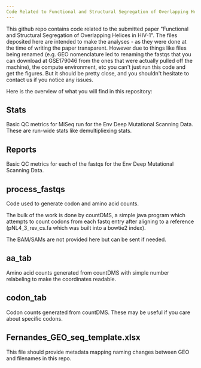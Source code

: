 ```yaml
---
Code Related to Functional and Structural Segregation of Overlapping Helices in HIV-1
---
```


This github repo contains code related to the submitted paper "Functional and Structural Segregation of Overlapping Helices in HIV-1". The files deposited here are intended to make the analyses - as they were done at the time of writing the paper transparent. However due to things like files being renamed (e.g. GEO nomenclature led to renaming the fastqs that you can download at GSE179046 from the ones that were actually pulled off the machine), the compute environment, etc you can't just run this code and get the figures.  But it should be pretty close, and you shouldn't hesitate to contact us if you notice any issues.

Here is the overview of what you will find in this repository:


## Stats
Basic QC metrics for MiSeq run for the Env Deep Mutational Scanning Data. These are run-wide stats like demultipliexing stats.


## Reports
Basic QC metrics for each of the fastqs for the Env Deep Mutational Scanning Data.

## process_fastqs
Code used to generate codon and amino acid counts.

The bulk of the work is done by countDMS, a simple java program which attempts to count codons from each fastq entry after aligning to a reference (pNL4_3_rev_cs.fa which was built into a bowtie2 index).

The BAM/SAMs are not provided here but can be sent if needed.


## aa_tab
Amino acid counts generated from countDMS with simple number relabeling to make the coordinates readable.

## codon_tab
Codon counts generated from countDMS. These may be useful if you care about specific codons.





## Fernandes_GEO_seq_template.xlsx

This file should provide metadata mapping naming changes between GEO and filenames in this repo.
